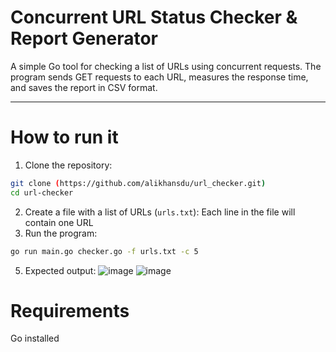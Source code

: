#  Concurrent URL Status Checker & Report Generator

A simple Go tool for checking a list of URLs using concurrent requests. The program sends GET requests to each URL, measures the response time, and saves the report in CSV format.

---

#  How to run it

1. Clone the repository:
```bash 
git clone (https://github.com/alikhansdu/url_checker.git)
cd url-checker
```
2. Create a file with a list of URLs (`urls.txt`):
 Each line in the file will contain one URL
3. Run the program:
```bash
go run main.go checker.go -f urls.txt -c 5
```

5. Expected output:
![image](https://github.com/user-attachments/assets/d1a84f85-469a-4e38-9353-836346827654)
![image](https://github.com/user-attachments/assets/8929286f-dff2-42b6-888d-3d523bc024fc)



# Requirements
Go installed
